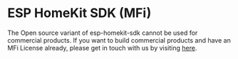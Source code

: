 # ESP HomeKit SDK (MFi)

The Open source variant of esp-homekit-sdk cannot be used for commercial products. If you want to build commercial products and have an MFi License already, please get in touch with us by visiting [here](https://www.espressif.com/en/products/sdks/esp-homekit-sdk).

